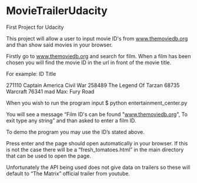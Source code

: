 # MovieTrailerUdacity
First Project for Udacity

This project will allow a user to input movie ID's from www.themoviedb.org and than show said movies in your browser. 

Firstly go to www.themoviedb.org and search for film. When a film has been chosen you will find the movie ID in the url in front of the movie title. 

For example:
ID		Title

271110		Captain America Civil War
258489		The Legend Of Tarzan
68735		Warcraft
76341		mad Max: Fury Road

When you wish to run the program input $ python entertainment_center.py

You will see a message “Film ID's can be found "www.themoviedb.org", To exit type any string” and than asked to enter a film ID. 

To demo the program you may use the ID’s stated above. 

Press enter and the page should open automatically in your browser. If this is not the case there will be a “fresh_tomatoes.html” in the main directory that can be used to open the page. 

Unfortunately the API being used does not give data on trailers so these will default to “The Matrix” official trailer from youtube. 
